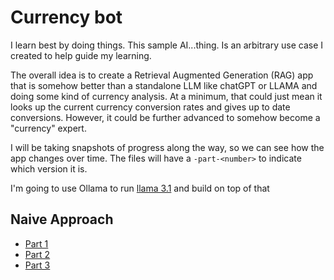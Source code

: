 # Currency bot

I learn best by doing things. This sample AI...thing. Is an arbitrary use case I created to help guide my learning.

The overall idea is to create a Retrieval Augmented Generation (RAG) app that is somehow better than a standalone LLM like chatGPT or LLAMA and doing some kind of currency analysis. At a minimum, that could just mean it looks up the current currency conversion rates and gives up to date conversions. However, it could be further advanced to somehow become a "currency" expert.

I will be taking snapshots of progress along the way, so we can see how the app changes over time. The files will have a `-part-<number>` to indicate which version it is. 

I'm going to use Ollama to run [llama 3.1](https://ollama.com/library/llama3.1) and build on top of that

## Naive Approach


* [Part 1](./docs/naive-rag-part-1.md)
* [Part 2](./docs/naive-rag-part-2.md)
* [Part 3](./docs/naive-rag-part-3.md)

